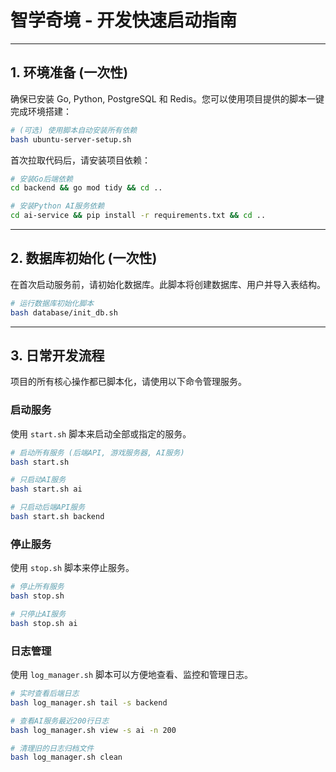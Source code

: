 # 智学奇境 - 开发快速启动指南

---

## 1. 环境准备 (一次性)

确保已安装 Go, Python, PostgreSQL 和 Redis。您可以使用项目提供的脚本一键完成环境搭建：

```bash
# (可选) 使用脚本自动安装所有依赖
bash ubuntu-server-setup.sh
```

首次拉取代码后，请安装项目依赖：

```bash
# 安装Go后端依赖
cd backend && go mod tidy && cd ..

# 安装Python AI服务依赖
cd ai-service && pip install -r requirements.txt && cd ..
```

---

## 2. 数据库初始化 (一次性)

在首次启动服务前，请初始化数据库。此脚本将创建数据库、用户并导入表结构。

```bash
# 运行数据库初始化脚本
bash database/init_db.sh
```

---

## 3. 日常开发流程

项目的所有核心操作都已脚本化，请使用以下命令管理服务。

### 启动服务

使用 `start.sh` 脚本来启动全部或指定的服务。

```bash
# 启动所有服务 (后端API, 游戏服务器, AI服务)
bash start.sh

# 只启动AI服务
bash start.sh ai

# 只启动后端API服务
bash start.sh backend
```

### 停止服务

使用 `stop.sh` 脚本来停止服务。

```bash
# 停止所有服务
bash stop.sh

# 只停止AI服务
bash stop.sh ai
```

### 日志管理

使用 `log_manager.sh` 脚本可以方便地查看、监控和管理日志。

```bash
# 实时查看后端日志
bash log_manager.sh tail -s backend

# 查看AI服务最近200行日志
bash log_manager.sh view -s ai -n 200

# 清理旧的日志归档文件
bash log_manager.sh clean
```
